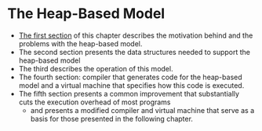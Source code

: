 # The Heap-Based Model
- [The first section](./3.1_motivation-and-problems.md) of this chapter describes the motivation behind and the problems with the heap-based model.
- The second section presents the data structures needed to support the heap-based model
- The third describes the operation of this model.
- The fourth section: compiler that generates code for the heap-based model and a virtual machine that specifies how this code is executed.
- The fifth section presents a common improvement that substantially cuts the execution overhead of most programs
  - and presents a modified compiler and virtual machine that serve as a basis for those presented in the following chapter.
